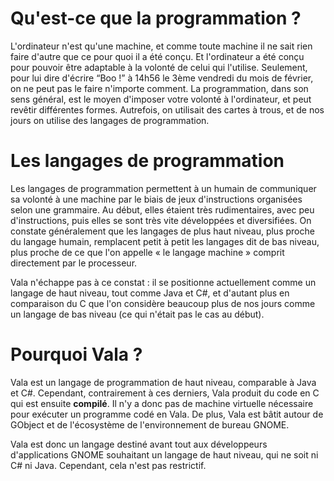 # Qu'est-ce que la programmation ?

L'ordinateur n'est qu'une machine, et comme toute machine il ne sait rien faire d'autre que ce pour quoi il a été conçu. Et l'ordinateur a été conçu pour pouvoir être adaptable à la volonté de celui qui l'utilise. Seulement, pour lui dire d'écrire “Boo !” à 14h56 le 3ème vendredi du mois de février, on ne peut pas le faire n'importe comment. La programmation, dans son sens général, est le moyen d'imposer votre volonté à l'ordinateur, et peut revêtir différentes formes. Autrefois, on utilisait des cartes à trous, et de nos jours on utilise des langages de programmation.

# Les langages de programmation

Les langages de programmation permettent à un humain de communiquer sa volonté à une machine par le biais de jeux d'instructions organisées selon une grammaire. Au début, elles étaient très rudimentaires, avec peu d'instructions, puis elles se sont très vite développées et diversifiées. On constate généralement que les langages de plus haut niveau, plus proche du langage humain, remplacent petit à petit les langages dit de bas niveau, plus proche de ce que l'on appelle « le langage machine » comprit directement par le processeur.

Vala n'échappe pas à ce constat : il se positionne actuellement comme un langage de haut niveau, tout comme Java et C#, et d'autant plus en comparaison du C que l'on considère beaucoup plus de nos jours comme un langage de bas niveau (ce qui n'était pas le cas au début).

# Pourquoi Vala ?

Vala est un langage de programmation de haut niveau, comparable à Java et C#. Cependant, contrairement à ces derniers, Vala produit du code en C qui est ensuite **compilé**. Il n'y a donc pas de machine virtuelle nécessaire pour exécuter un programme codé en Vala. De plus, Vala est bâtit autour de GObject et de l'écosystème de l'environnement de bureau GNOME.

Vala est donc un langage destiné avant tout aux développeurs d'applications GNOME souhaitant un langage de haut niveau, qui ne soit ni C# ni Java. Cependant, cela n'est pas restrictif.
